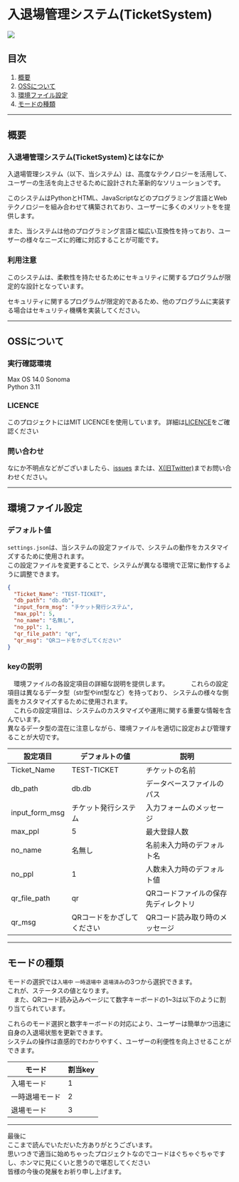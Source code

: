 # 入退場管理システム(TicketSystem)
<img src="https://repository-images.githubusercontent.com/702109092/4ba2b32d-492b-4261-8f17-a6344f34bb58">  

## 目次

1. [概要](#概要)
2. [OSSについて](#OSSについて)
3. [環境ファイル設定](#環境ファイル設定)
4. [モードの種類](#モードの種類)
---

## 概要

### 入退場管理システム(TicketSystem)とはなにか

入退場管理システム（以下、当システム）は、高度なテクノロジーを活用して、ユーザーの生活を向上させるために設計された革新的なソリューションです。

このシステムはPythonとHTML、JavaScriptなどのプログラミング言語とWebテクノロジーを組み合わせて構築されており、ユーザーに多くのメリットをを提供します。

また、当システムは他のプログラミング言語と幅広い互換性を持っており、ユーザーの様々なニーズに的確に対応することが可能です。

### 利用注意

このシステムは、柔軟性を持たせるためにセキュリティに関するプログラムが限定的な設計となっています。

セキュリティに関するプログラムが限定的であるため、他のプログラムに実装する場合はセキュリティ機構を実装してください。

---

## OSSについて
### 実行確認環境
Max OS 14.0 Sonoma  
Python 3.11
### LICENCE
このプロジェクトにはMIT LICENCEを使用しています。
詳細は[LICENCE](https://github.com/MT472562/TicketSystem/blob/main/LICENSE)をご確認ください
### 問い合わせ
なにか不明点などがございましたら、[issues](https://github.com/MT472562/TicketSystem/issues)
または、[X(旧Twitter)](https://twitter.com/magirawashili)までお問い合わせください。  


---

## 環境ファイル設定

### デフォルト値

`settings.json`は、当システムの設定ファイルで、システムの動作をカスタマイズするために使用されます。  
この設定ファイルを変更することで、システムが異なる環境で正常に動作するように調整できます。

```json
{
  "Ticket_Name": "TEST-TICKET",
  "db_path": "db.db",
  "input_form_msg": "チケット発行システム",
  "max_ppl": 5,
  "no_name": "名無し",
  "no_ppl": 1,
  "qr_file_path": "qr",
  "qr_msg": "QRコードをかざしてください"
}
```

### keyの説明

　環境ファイルの各設定項目の詳細な説明を提供します。 　　
　これらの設定項目は異なるデータ型（str型やint型など）を持っており、
システムの様々な側面をカスタマイズするために使用されます。  
　これらの設定項目は、システムのカスタマイズや運用に関する重要な情報を含んでいます。  
異なるデータ型の混在に注意しながら、環境ファイルを適切に設定および管理することが大切です。

| 設定項目           | デフォルトの値        | 説明                  |
|----------------|----------------|---------------------|
| Ticket_Name    | TEST-TICKET    | チケットの名前             |
| db_path        | db.db          | データベースファイルのパス       |
| input_form_msg | チケット発行システム     | 入力フォームのメッセージ        |
| max_ppl        | 5              | 最大登録人数              |
| no_name        | 名無し            | 名前未入力時のデフォルト名       |
| no_ppl         | 1              | 人数未入力時のデフォルト値       |
| qr_file_path   | qr             | QRコードファイルの保存先ディレクトリ |
| qr_msg         | QRコードをかざしてください | QRコード読み取り時のメッセージ    |

---

## モードの種類

モードの選択では`入場中` `一時退場中` `退場済み`の3つから選択できます。  
これが、ステータスの値となります。  
　また、QRコード読み込みページにて数字キーボードの1~3は以下のように割り当てられています。  

これらのモード選択と数字キーボードの対応により、ユーザーは簡単かつ迅速に自身の入退場状態を更新できます。  
システムの操作は直感的でわかりやすく、ユーザーの利便性を向上させることができます。

| モード     | 割当key |
|---------|-------|
| 入場モード   | 1     |
| 一時退場モード | 2     |
| 退場モード   | 3     |

---

最後に  
ここまで読んでいただいた方ありがとうございます。  
思いつきで適当に始めちゃったプロジェクトなのでコードはぐちゃぐちゃですし、ホンマに見にくいと思うので堪忍してください  
皆様の今後の発展をお祈り申し上げます。




